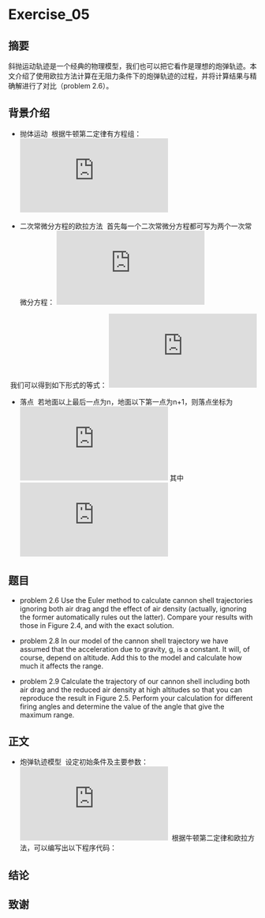# Exercise_05

## 摘要
  斜抛运动轨迹是一个经典的物理模型，我们也可以把它看作是理想的炮弹轨迹。本文介绍了使用欧拉方法计算在无阻力条件下的炮弹轨迹的过程，并将计算结果与精确解进行了对比（problem 2.6）。


## 背景介绍
* 抛体运动
  根据牛顿第二定律有方程组：
  ![](http://latex.codecogs.com/gif.latex?%5C%5C%20%5Cfrac%7Bd%5E%7B2%7Dx%7D%7Bdt%5E%7B2%7D%7D%3D0%20%5C%5C%5C%5C%20%5Cfrac%7Bd%5E%7B2%7Dy%7D%7Bdt%5E%7B2%7D%7D%3D-g)
  
  
* 二次常微分方程的欧拉方法
  首先每一个二次常微分方程都可写为两个一次常微分方程：
  ![](http://latex.codecogs.com/gif.latex?%5C%5C%20%5Cfrac%7Bdx%7D%7Bdt%7D%3Dv_x%2C%5Cfrac%7Bdv_x%7D%7Bdt%7D%3D0%20%5C%5C%5C%5C%20%5Cfrac%7Bdy%7D%7Bdt%7D%3Dv_y%2C%5Cfrac%7Bdv_y%7D%7Bdt%7D%3D-g)
  
  
  我们可以得到如下形式的等式：
  ![](http://latex.codecogs.com/gif.latex?%5C%5C%20x_%7Bi&plus;1%7D%3Dx_%7Bi%7D&plus;v_%7Bx%2Ci%7D%5CDelta%20t%2Cv_%7Bx%2Ci&plus;1%7D%3Dv_%7Bx%2Ci%7D%20%5C%5C%20y_%7Bi&plus;1%7D%3Dy_%7Bi%7D&plus;v_%7By%2Ci%7D%5CDelta%20t%2Cv_%7By%2Ci&plus;1%7D%3Dv_%7By%2Ci%7D-g%5CDelta%20t)
  
  
* 落点
  若地面以上最后一点为n，地面以下第一点为n+1，则落点坐标为
  ![](http://latex.codecogs.com/gif.latex?x%3D%5Cfrac%7Bx_%7Bn%7D&plus;rx_%7Bn&plus;1%7D%7D%7Br&plus;1%7D%2Cy_%7Bl%7D%3D0)
  其中
  ![](http://latex.codecogs.com/gif.latex?r%3D-%5Cfrac%7By_%7Bn%7D%7D%7By_%7Bn&plus;1%7D%7D)
  

## 题目
* problem 2.6
  Use the Euler method to calculate cannon shell trajectories ignoring both air drag angd the effect of air density (actually, ignoring the former automatically rules out the latter). Compare your results with those in Figure 2.4, and with the exact solution.
  
* problem 2.8 
  In our model of the cannon shell trajectory we have assumed that the acceleration due to gravity, g, is a constant. It will, of course, depend on altitude. Add this to the model and calculate how much it affects the range.
  
* problem 2.9 
  Calculate the trajectory of our cannon shell including both air drag and the reduced air density at high altitudes so that you can reproduce the result in Figure 2.5. Perform your calculation for different firing angles and determine the value of the angle that give the maximum range.

## 正文
* 炮弹轨迹模型
  设定初始条件及主要参数：![](http://latex.codecogs.com/gif.latex?v_%7B0%7D%3D0.7km/s%2Cg%3D0.0098km/s%5E%7B2%7D%2C%5CDelta%20t%3D0.5s)
  根据牛顿第二定律和欧拉方法，可以编写出以下程序代码：
  
## 结论

## 致谢

